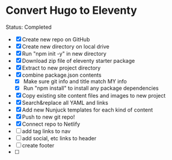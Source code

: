 # Convert Hugo to Eleventy

Status: Completed

- [x]  Create new repo on GitHub
- [x]  Create new directory on local drive
- [x]  Run "npm init -y" in new directory
- [x]  Download zip file of eleventy starter package
- [x]  Extract to new project directory
- [x]  combine package.json contents
    - [x]  Make sure git info and title match MY info
    - [x]  Run "npm install" to install any package dependencies
- [x]  Copy existing site content files and images to new project
- [x]  Search&replace all YAML and links
- [x]  Add new Nunjuck templates for each kind of content
- [x]  Push to new git repo!
- [x]  Connect repo to Netlify
- [ ]  add tag links to nav
- [ ]  add social, etc links to header
- [ ]  create footer
- [ ]